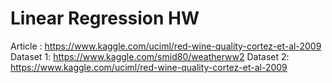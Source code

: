 # Linear Regression HW

Article : https://www.kaggle.com/uciml/red-wine-quality-cortez-et-al-2009
Dataset 1: https://www.kaggle.com/smid80/weatherww2
Dataset 2: https://www.kaggle.com/uciml/red-wine-quality-cortez-et-al-2009
